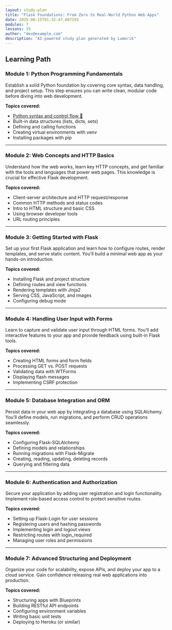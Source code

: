 ```yaml
---
layout: study-plan
title: "Flask Foundations: From Zero to Real-World Python Web Apps"
date: 2025-08-15T01:32:47.607193
modules: 7
lessons: 35
author: "dev@example.com"
description: "AI-powered study plan generated by Lumorik"
---
```


## Learning Path

### Module 1: Python Programming Fundamentals

Establish a solid Python foundation by covering core syntax, data handling, and project setup. This step ensures you can write clean, modular code before diving into web development.

**Topics covered:**

- [Python syntax and control flow 📖](https://lumorikllc.github.io/learn/content/00000000-0000-0000-0000-000000000000/2b95e07c-dc78-418c-8f77-b47b15934f3a)
- Built-in data structures (lists, dicts, sets)
- Defining and calling functions
- Creating virtual environments with venv
- Installing packages with pip

---

### Module 2: Web Concepts and HTTP Basics

Understand how the web works, learn key HTTP concepts, and get familiar with the tools and languages that power web pages. This knowledge is crucial for effective Flask development.

**Topics covered:**

- Client-server architecture and HTTP request/response
- Common HTTP methods and status codes
- Intro to HTML structure and basic CSS
- Using browser developer tools
- URL routing principles

---

### Module 3: Getting Started with Flask

Set up your first Flask application and learn how to configure routes, render templates, and serve static content. You’ll build a minimal web app as your hands-on introduction.

**Topics covered:**

- Installing Flask and project structure
- Defining routes and view functions
- Rendering templates with Jinja2
- Serving CSS, JavaScript, and images
- Configuring debug mode

---

### Module 4: Handling User Input with Forms

Learn to capture and validate user input through HTML forms. You’ll add interactive features to your app and provide feedback using built-in Flask tools.

**Topics covered:**

- Creating HTML forms and form fields
- Processing GET vs. POST requests
- Validating data with WTForms
- Displaying flash messages
- Implementing CSRF protection

---

### Module 5: Database Integration and ORM

Persist data in your web app by integrating a database using SQLAlchemy. You’ll define models, run migrations, and perform CRUD operations seamlessly.

**Topics covered:**

- Configuring Flask-SQLAlchemy
- Defining models and relationships
- Running migrations with Flask-Migrate
- Creating, reading, updating, deleting records
- Querying and filtering data

---

### Module 6: Authentication and Authorization

Secure your application by adding user registration and login functionality. Implement role-based access control to protect sensitive routes.

**Topics covered:**

- Setting up Flask-Login for user sessions
- Registering users and hashing passwords
- Implementing login and logout views
- Restricting routes with login_required
- Managing user roles and permissions

---

### Module 7: Advanced Structuring and Deployment

Organize your code for scalability, expose APIs, and deploy your app to a cloud service. Gain confidence releasing real web applications into production.

**Topics covered:**

- Structuring apps with Blueprints
- Building RESTful API endpoints
- Configuring environment variables
- Writing basic unit tests
- Deploying to Heroku (or similar)

